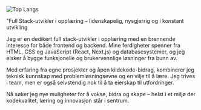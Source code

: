 ![Top Langs](https://github-readme-stats.vercel.app/api/top-langs/?username=Marcus-Kodehode&layout=compact)

"Full Stack-utvikler i opplæring – lidenskapelig, nysgjerrig og i konstant utvikling

Jeg er en dedikert full stack-utvikler i opplæring med en brennende interesse for både frontend og backend. Mine ferdigheter spenner fra HTML, CSS og JavaScript (React, Next.js) og databasesystemer, og jeg elsker å bygge funksjonelle og brukervennlige løsninger fra bunn av.

Med erfaring fra egne prosjekter og åpen kildekode-bidrag, kombinerer jeg teknisk kunnskap med problemløsningsevne og en vilje til å lære. Jeg trives i team, men er også selvstendig nok til å ta eierskap til utfordringer.

Nå søker jeg nye muligheter for å vokse, bidra og skape – helst i et miljø der kodekvalitet, læring og innovasjon står i sentrum.

